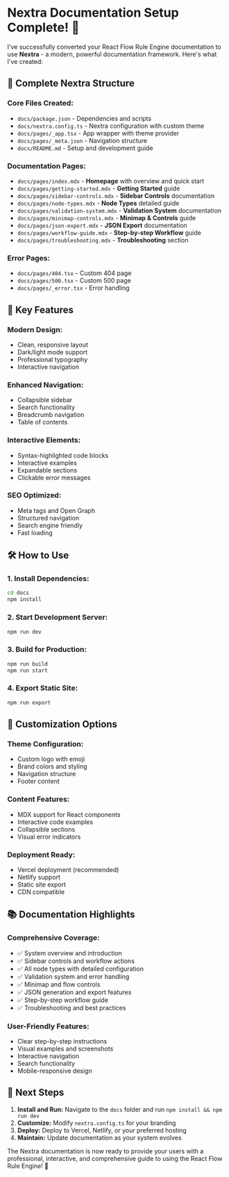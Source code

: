 # Nextra Documentation Setup Complete! 🎉

I've successfully converted your React Flow Rule Engine documentation to use **Nextra** - a modern, powerful documentation framework. Here's what I've created:

## 📁 Complete Nextra Structure

### **Core Files Created:**

- `docs/package.json` - Dependencies and scripts
- `docs/nextra.config.ts` - Nextra configuration with custom theme
- `docs/pages/_app.tsx` - App wrapper with theme provider
- `docs/pages/_meta.json` - Navigation structure
- `docs/README.md` - Setup and development guide

### **Documentation Pages:**

- `docs/pages/index.mdx` - **Homepage** with overview and quick start
- `docs/pages/getting-started.mdx` - **Getting Started** guide
- `docs/pages/sidebar-controls.mdx` - **Sidebar Controls** documentation
- `docs/pages/node-types.mdx` - **Node Types** detailed guide
- `docs/pages/validation-system.mdx` - **Validation System** documentation
- `docs/pages/minimap-controls.mdx` - **Minimap & Controls** guide
- `docs/pages/json-export.mdx` - **JSON Export** documentation
- `docs/pages/workflow-guide.mdx` - **Step-by-step Workflow** guide
- `docs/pages/troubleshooting.mdx` - **Troubleshooting** section

### **Error Pages:**

- `docs/pages/404.tsx` - Custom 404 page
- `docs/pages/500.tsx` - Custom 500 page
- `docs/pages/_error.tsx` - Error handling

## 🚀 Key Features

### **Modern Design:**

- Clean, responsive layout
- Dark/light mode support
- Professional typography
- Interactive navigation

### **Enhanced Navigation:**

- Collapsible sidebar
- Search functionality
- Breadcrumb navigation
- Table of contents

### **Interactive Elements:**

- Syntax-highlighted code blocks
- Interactive examples
- Expandable sections
- Clickable error messages

### **SEO Optimized:**

- Meta tags and Open Graph
- Structured navigation
- Search engine friendly
- Fast loading

## 🛠️ How to Use

### **1. Install Dependencies:**

```bash
cd docs
npm install
```

### **2. Start Development Server:**

```bash
npm run dev
```

### **3. Build for Production:**

```bash
npm run build
npm run start
```

### **4. Export Static Site:**

```bash
npm run export
```

## 🎨 Customization Options

### **Theme Configuration:**

- Custom logo with emoji
- Brand colors and styling
- Navigation structure
- Footer content

### **Content Features:**

- MDX support for React components
- Interactive code examples
- Collapsible sections
- Visual error indicators

### **Deployment Ready:**

- Vercel deployment (recommended)
- Netlify support
- Static site export
- CDN compatible

## 📚 Documentation Highlights

### **Comprehensive Coverage:**

- ✅ System overview and introduction
- ✅ Sidebar controls and workflow actions
- ✅ All node types with detailed configuration
- ✅ Validation system and error handling
- ✅ Minimap and flow controls
- ✅ JSON generation and export features
- ✅ Step-by-step workflow guide
- ✅ Troubleshooting and best practices

### **User-Friendly Features:**

- Clear step-by-step instructions
- Visual examples and screenshots
- Interactive navigation
- Search functionality
- Mobile-responsive design

## 🚀 Next Steps

1. **Install and Run:** Navigate to the `docs` folder and run `npm install && npm run dev`
2. **Customize:** Modify `nextra.config.ts` for your branding
3. **Deploy:** Deploy to Vercel, Netlify, or your preferred hosting
4. **Maintain:** Update documentation as your system evolves

The Nextra documentation is now ready to provide your users with a professional, interactive, and comprehensive guide to using the React Flow Rule Engine! 🎯
